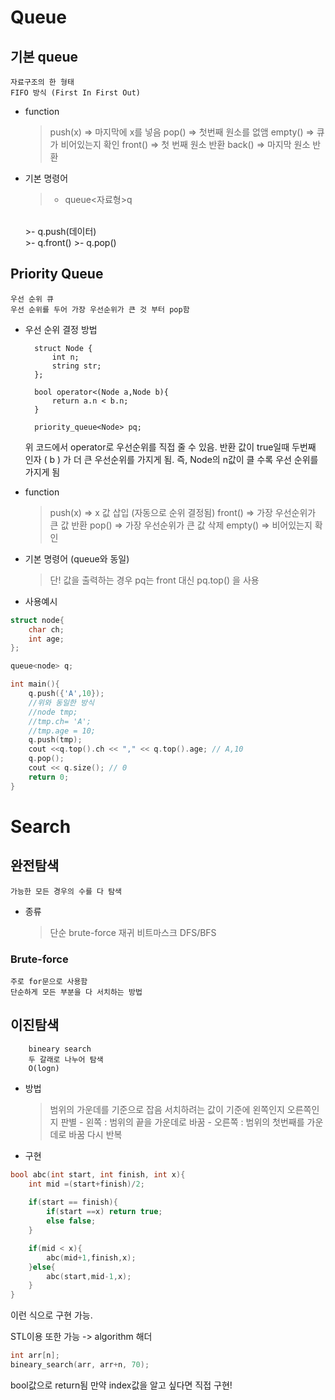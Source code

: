 # Queue

##  기본 queue
	자료구조의 한 형태
	FIFO 방식 (First In First Out)
- function 
	>  push(x) => 마지막에 x를 넣음
		pop() => 첫번째 원소를 없앰
		empty() => 큐가 비어있는지 확인
		front() => 첫 번째 원소 반환
		back() => 마지막 원소 반환
- 기본 명령어
	>- queue<자료형>q 
	</br>
	>- q.push(데이터)
	</br>
	>- q.front()
	>- q.pop()
## Priority Queue

	우선 순위 큐
	우선 순위를 두어 가장 우선순위가 큰 것 부터 pop함

- 우선 순위 결정 방법

		struct Node {
			int n;
			string str;
		};

		bool operator<(Node a,Node b){
			return a.n < b.n;
		}
		
		priority_queue<Node> pq;
	
	위 코드에서 operator로 우선순위를 직접 줄 수 있음. 
	반환 값이 true일때 두번째 인자 (  b ) 가 더 큰 우선순위를 가지게 됨. 
	즉, Node의 n값이 클 수록 우선 순위를 가지게 됨

 - function
	 > push(x) => x 값 삽입 (자동으로 순위 결정됨)
		 front() => 가장 우선순위가 큰 값 반환
		 pop() => 가장 우선순위가 큰 값 삭제
		 empty() => 비어있는지 확인 
- 기본 명령어 (queue와 동일) 
  > 단! 값을 출력하는 경우 pq는 front 대신 pq.top() 을 사용 
- 사용예시
```c++
struct node{
	char ch;
	int age;
};

queue<node> q;

int main(){
	q.push({'A',10});
	//위와 동일한 방식
	//node tmp;
	//tmp.ch= 'A';
	//tmp.age = 10;
	q.push(tmp);
	cout <<q.top().ch << "," << q.top().age; // A,10
	q.pop();
	cout << q.size(); // 0
	return 0;
}
```
# Search

## 완전탐색
	
	가능한 모든 경우의 수를 다 탐색

- 종류
	 > 단순 brute-force
	 > 재귀
	 > 비트마스크
	 > DFS/BFS

### Brute-force

	주로 for문으로 사용함
	단순하게 모든 부분을 다 서치하는 방법
	

## 이진탐색
		
		bineary search
		두 갈래로 나누어 탐색
		O(logn)

- 방법
	 > 범위의 가운데를 기준으로 잡음
		 서치하려는 값이 기준에 왼쪽인지 오른쪽인지 판별
		 - 왼쪽 : 범위의 끝을 가운데로 바꿈
		 -  오른쪽 : 범위의 첫번째를 가운데로 바꿈
		다시 반복

- 구현
```C++
bool abc(int start, int finish, int x){
	int mid =(start+finish)/2;
	
	if(start == finish){
		if(start ==x) return true;
		else false;
	}

	if(mid < x){
		abc(mid+1,finish,x);
	}else{
		abc(start,mid-1,x);
	}
}
```

  이런 식으로 구현 가능.

STL이용 또한 가능 -> algorithm 해더

```C++
int arr[n];
bineary_search(arr, arr+n, 70);
```
bool값으로 return됨 
만약 index값을 알고 싶다면 직접 구현!




		
			 